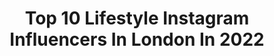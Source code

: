 ---
title: Top 10 Lifestyle Instagram Influencers In London In 2022
description: >-
  Find top lifestyle Instagram influencers in London in 2022. Most popular hashtags: #ad #autumnvibes #reelsinstagram.
platform: Instagram
hits: 602
text_top: Discover the best Instagram accounts on inBeat.
text_bottom: Our search engine holds 602 Instagram influencers like this in London, United Kingdom for you to work with.
profiles:
  - username: "beautifuleveryday_uk"
    fullname: >-
      Emms
    bio: >-
      Fashion | Beauty | Lifestyle - Londoner🇬🇧 Entrepreneur - Married - Mum Creator of #neverknowinglyunderdressed Discount codes:
    location: "United Kingdom"
    followers: 9105
    engagement: 665
    commentsToLikes: 0.823295
    id: ck5hf6dxnw0e10i11tm22wemq
    verified: false
    hashtags: "#styleoftheday, #over40andfabulous, #autumnstylefiles, #over40fashion"
  - username: "edwigealamode"
    fullname: >-
      Edwige  (Eh•Dwiy•G)
    bio: >-
      Lover of All Things Fabulous! Fashion Beauty Lifestyle London Based 📩instylebyed@gmail.com
    location: "United Kingdom"
    followers: 17847
    engagement: 781
    commentsToLikes: 0.109462
    id: ck6ub0h2h6qyo0j71i3z2x7te
    verified: false
    hashtags: "#hm, #pdbae, #ladureeuk, #celebratewithladuree"
  - username: "wander.licious"
    fullname: >-
      Adriana Neptuna 💕
    bio: >-
      Travel, fashion, lifestyle. Londonder, curator of fun 😁 Tomboy adventure chick turned bubblegum girl.
    location: "United Kingdom"
    followers: 38798
    engagement: 542
    commentsToLikes: 0.125847
    id: ck5zz464ub1ll0i14rxwmpu2u
    verified: false
    hashtags: "#igotlondonskills, #londonisopen, #tbloggers, #girlsmeetglobe"
  - username: "withlove.nadia"
    fullname: >-
      With love, Nadia
    bio: >-
      Beauty, fashion, lifestyle London 🇬🇧 #withlovenadia business@withlovenadia.com
    location: "United Kingdom"
    followers: 677221
    engagement: 277
    commentsToLikes: 0.011265
    id: ck0tzdldgpxxm0i19qpupdnyq
    verified: true
    hashtags: "#ootdfashion, #makeupjunkie, #stylegram, #makeuplook"
  - username: "sharonyws"
    fullname: >-
      Sharon📍#UK Content Creator🇲🇾🇬🇧
    bio: >-
      Travel | Hotels | Lifestyle #london based How I edit/what camera & lens we used! ⬇️⬇️⬇️
    location: "United Kingdom"
    followers: 149380
    engagement: 149
    commentsToLikes: 0.077714
    id: ck137qkhxcvmr0i19vrkt6r69
    verified: false
    hashtags: "#reels, #reelsinstagram, #paris, #beautifulviews"
  - username: "the_contemporary_apartment"
    fullname: >-
      Alexandra
    bio: >-
      Interior design | Renovation | Lifestyle | London ▪️Alex20 for 20% off at @sorelo.official ▪️TCAA20 for 20% off at @iwootofficial DM to collab
    location: "United Kingdom"
    followers: 20362
    engagement: 776
    commentsToLikes: 0.158504
    id: ckaowiy5y94sp0i787dxt5ugj
    verified: false
    hashtags: "#totallyglamdecor, #bedroominspo, #whitedecor, #kitchendecor"
  - username: "eatinguplondon"
    fullname: >-
      London Blogger
    bio: >-
      🙋‍♀️ Gemma⁣ 🍔 Food, Travel & Lifestyle ⁣ 🇬🇧 London-based 🤰 Mama-to-be 📧 eatinguplondon@gmail.com ⁣ 👇 Blogging
    location: "United Kingdom"
    followers: 41713
    engagement: 168
    commentsToLikes: 0.099035
    id: ck0tzaiyiprcc0i19pw68owd8
    verified: false
    hashtags: "#ad, #passitwiththechops, #win, #gifted"
  - username: "travelwithtolu"
    fullname: >-
      tolu | travel and lifestyle
    bio: >-
      ⋆ your inspo for affordable luxury travel and lifestyle ⋆ london, uk ⋆ hello@travelwithtolu.com ⋆ link below for blog + travel tips/resources
    location: "United Kingdom"
    followers: 3979
    engagement: 1817
    commentsToLikes: 0.106567
    id: ck6tifmi60mj50j71d2dzblqn
    verified: false
    hashtags: "#africandream, #iamfreedom, #proseccopicnic, #sponsored"
  - username: "bymattandabbie"
    fullname: >-
      Matt & Abbie | UK Travel
    bio: >-
      • Travel & Lifestyle > London based Content Creators ~ Exploring the #UK & beyond together - Currently working on a camper conversion
    location: "United Kingdom"
    followers: 10016
    engagement: 479
    commentsToLikes: 0.096653
    id: ckaoqruwvk32v0i781bsh8bsa
    verified: false
    hashtags: ""
  - username: "yomikawei"
    fullname: >-
      
    bio: >-
      Travel | Food | Lifestyle | London 🔎Sina Weibo：yomikawei
    location: "United Kingdom"
    followers: 14756
    engagement: 230
    commentsToLikes: 0.004594
    id: ck5q1q2ytc7rh0i11riu0d350
    verified: false
    hashtags: "#sixsenses, #sixsensessamui, #thailand, #samui"
---